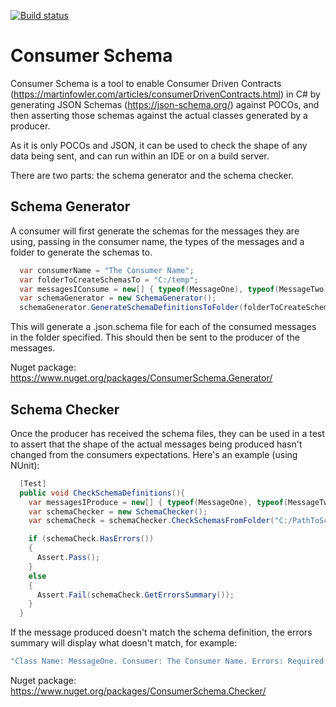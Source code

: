 [![Build status](https://ci.appveyor.com/api/projects/status/askvenh5ejhlw48p/branch/master?svg=true)](https://ci.appveyor.com/project/edwardridge/jsonschemachecker/branch/master)

# Consumer Schema

Consumer Schema is a tool to enable Consumer Driven Contracts (https://martinfowler.com/articles/consumerDrivenContracts.html) in C# by generating JSON Schemas (https://json-schema.org/) against POCOs, and then asserting those schemas against the actual classes generated by a producer.

As it is only POCOs and JSON, it can be used to check the shape of any data being sent, and can run within an IDE or on a build server.

There are two parts: the schema generator and the schema checker.

## Schema Generator
A consumer will first generate the schemas for the messages they are using, passing in the consumer name, the types of the messages and a folder to generate the schemas to.

```C#
  var consumerName = "The Consumer Name";
  var folderToCreateSchemasTo = "C:/temp";
  var messagesIConsume = new[] { typeof(MessageOne), typeof(MessageTwo) };
  var schemaGenerator = new SchemaGenerator();
  schemaGenerator.GenerateSchemaDefinitionsToFolder(folderToCreateSchemasTo, consumerName, messagesIConsume);
```

This will generate a .json.schema file for each of the consumed messages in the folder specified. This should then be sent to the producer of the messages.

Nuget package: https://www.nuget.org/packages/ConsumerSchema.Generator/

## Schema Checker
Once the producer has received the schema files, they can be used in a test to assert that the shape of the actual messages being produced hasn't changed from the consumers expectations. Here's an example (using NUnit):

```C#
  [Test]
  public void CheckSchemaDefinitions(){
    var messagesIProduce = new[] { typeof(MessageOne), typeof(MessageTwo) };
    var schemaChecker = new SchemaChecker();
    var schemaCheck = schemaChecker.CheckSchemasFromFolder("C:/PathToSchemas", messagesIProduce);

    if (schemaCheck.HasErrors())
    {
      Assert.Pass();
    }
    else
    {
      Assert.Fail(schemaCheck.GetErrorsSummary());
    }
  }
```

If the message produced doesn't match the schema definition, the errors summary will display what doesn't match, for example:
``` C#
"Class Name: MessageOne. Consumer: The Consumer Name. Errors: Required properties are missing from object: PropertyOne. Path ''."
```

Nuget package: https://www.nuget.org/packages/ConsumerSchema.Checker/
